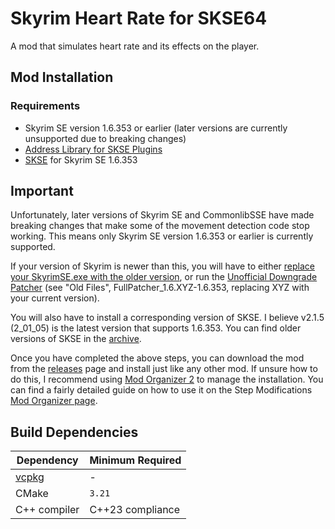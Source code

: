 # Skyrim Heart Rate for SKSE64

A mod that simulates heart rate and its effects on the player.

## Mod Installation

### Requirements
- Skyrim SE version 1.6.353 or earlier (later versions are currently unsupported due to breaking changes)
- [Address Library for SKSE Plugins](https://www.nexusmods.com/skyrimspecialedition/mods/32444)
- [SKSE](https://skse.silverlock.org/) for Skyrim SE 1.6.353

## Important
Unfortunately, later versions of Skyrim SE and CommonlibSSE have made breaking
changes that make some of the movement detection code stop working. This means
only Skyrim SE version 1.6.353 or earlier is currently supported.

If your version of Skyrim is newer than this, you will have to either [replace
your SkyrimSE.exe with the older version](https://www.reddit.com/r/skyrim/comments/xew6ew/how_to_downgrade_skyrim_16629_to_skyrim_16353/),
or run the [Unofficial Downgrade Patcher](https://www.nexusmods.com/skyrimspecialedition/mods/57618) (see "Old Files", FullPatcher_1.6.XYZ-1.6.353, replacing XYZ with your current version).

You will also have to install a corresponding version of SKSE. I believe v2.1.5
(2_01_05) is the latest version that supports 1.6.353. You can find older
versions of SKSE in the [archive](https://skse.silverlock.org/download/archive/).

Once you have completed the above steps, you can download the mod from the
[releases](https://github.com/GrazedAnkle/SHR-SKSE64/releases) page and install
just like any other mod. If unsure how to do this, I recommend using [Mod
Organizer 2](https://github.com/ModOrganizer2/modorganizer/releases) to manage
the installation. You can find a fairly detailed guide on how to use it on
the Step Modifications [Mod Organizer page](https://stepmodifications.org/wiki/Guide:Mod_Organizer).

## Build Dependencies

| Dependency                                  | Minimum Required |
|---------------------------------------------|------------------|
| [vcpkg](https://github.com/microsoft/vcpkg) | -                |
| CMake                                       | `3.21`           |
| C++ compiler                                | C++23 compliance |
